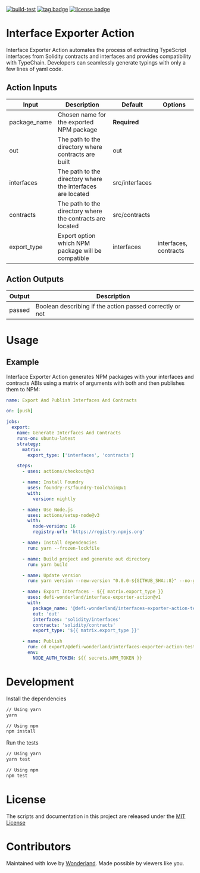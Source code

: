 [![build-test](https://github.com/defi-wonderland/interface-exporter-action/actions/workflows/test.yml/badge.svg?branch=main)](https://github.com/defi-wonderland/interface-exporter-action/actions/workflows/test.yml)
[![tag badge](https://img.shields.io/github/v/tag/defi-wonderland/interface-exporter-action)](https://github.com/defi-wonderland/interface-exporter-action/tags)
[![license badge](https://img.shields.io/github/license/defi-wonderland/interface-exporter-action)](./LICENSE)

# Interface Exporter Action

Interface Exporter Action automates the process of extracting TypeScript interfaces from Solidity contracts and interfaces and provides compatibility with TypeChain. Developers can seamlessly generate typings with only a few lines of yaml code.

## Action Inputs

| Input        | Description                                                | Default        | Options               |
| ------------ | ---------------------------------------------------------- | -------------- | --------------------- |
| package_name | Chosen name for the exported NPM package                   | **Required**   |                       |
| out          | The path to the directory where contracts are built        | out            |                       |
| interfaces   | The path to the directory where the interfaces are located | src/interfaces |                       |
| contracts    | The path to the directory where the contracts are located  | src/contracts  |                       |
| export_type  | Export option which NPM package will be compatible         | interfaces     | interfaces, contracts |

## Action Outputs

| Output | Description                                              |
| ------ | -------------------------------------------------------- |
| passed | Boolean describing if the action passed correctly or not |

# Usage

## Example

Interface Exporter Action generates NPM packages with your interfaces and contracts ABIs using a matrix of arguments with both and then publishes them to NPM:

```yaml
name: Export And Publish Interfaces And Contracts

on: [push]

jobs:
  export:
    name: Generate Interfaces And Contracts
    runs-on: ubuntu-latest
    strategy:
      matrix:
        export_type: ['interfaces', 'contracts']

    steps:
      - uses: actions/checkout@v3

      - name: Install Foundry
        uses: foundry-rs/foundry-toolchain@v1
        with:
          version: nightly

      - name: Use Node.js
        uses: actions/setup-node@v3
        with:
          node-version: 16
          registry-url: 'https://registry.npmjs.org'

      - name: Install dependencies
        run: yarn --frozen-lockfile

      - name: Build project and generate out directory
        run: yarn build

      - name: Update version
        run: yarn version --new-version "0.0.0-${GITHUB_SHA::8}" --no-git-tag-version

      - name: Export Interfaces - ${{ matrix.export_type }}
        uses: defi-wonderland/interface-exporter-action@v1
        with:
          package_name: '@defi-wonderland/interfaces-exporter-action-test-${{ matrix.export_type }}'
          out: 'out'
          interfaces: 'solidity/interfaces'
          contracts: 'solidity/contracts'
          export_type: '${{ matrix.export_type }}'

      - name: Publish
        run: cd export/@defi-wonderland/interfaces-exporter-action-test-${{ matrix.export_type }} && npm publish --access public
        env:
          NODE_AUTH_TOKEN: ${{ secrets.NPM_TOKEN }}
```

# Development

Install the dependencies

```bash
// Using yarn
yarn

// Using npm
npm install
```

Run the tests

```bash
// Using yarn
yarn test

// Using npm
npm test
```

# License

The scripts and documentation in this project are released under the [MIT License](LICENSE)

# Contributors

Maintained with love by [Wonderland](https://defi.sucks). Made possible by viewers like you.
